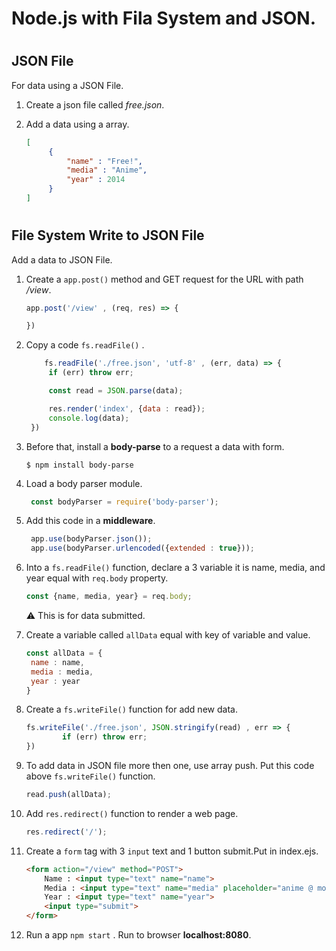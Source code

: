 # Node.js with Fila System and JSON.
#
## JSON File 
For data using a JSON File.

1. Create a json file called _free.json_.
2. Add a data using a array.

   ```json
   [
        {
            "name" : "Free!",
            "media" : "Anime",
            "year" : 2014
        }
   ]
   ```
#
## File System Write to JSON File
Add a data to JSON File.

1. Create a `app.post()` method and GET request for the URL with path _/view_.
   
   ```js 
   app.post('/view' , (req, res) => {

   })
   ```
2. Copy a code `fs.readFile()` .
   ```js
       fs.readFile('./free.json', 'utf-8' , (err, data) => {
        if (err) throw err;

        const read = JSON.parse(data);

        res.render('index', {data : read});
        console.log(data);
    })
    ```
3. Before that, install a **body-parse** to a request a data with form.
   
   ```console
   $ npm install body-parse
   ```
4. Load a body parser module.
   
   ```js
    const bodyParser = require('body-parser');
    ```

5. Add this code in a **middleware**.
   ```js
    app.use(bodyParser.json());
    app.use(bodyParser.urlencoded({extended : true}));
   ```

6. Into a `fs.readFile()` function, declare a 3 variable it is name, media, and year equal with `req.body` property.
   ```js 
   const {name, media, year} = req.body;
   ```
   :warning: This is for data submitted.
7. Create a variable called `allData` equal with key of variable and value.
   ```js
   const allData = {
    name : name,
    media : media,
    year : year
   }
   ```
8.  Create a `fs.writeFile()` function for add new data.

    ```js
    fs.writeFile('./free.json', JSON.stringify(read) , err => {
            if (err) throw err;
    })
    ```
9. To add data in JSON file more then one, use array push. Put this code above `fs.writeFile()` function.
    ```js
    read.push(allData);
    ```
10. Add `res.redirect()` function to render a web page.
    ```js
    res.redirect('/');
    ```
11. Create a `form` tag with 3 `input` text and 1 button submit.Put in index.ejs.
    ```html
    <form action="/view" method="POST">
        Name : <input type="text" name="name">
        Media : <input type="text" name="media" placeholder="anime @ movie">
        Year : <input type="text" name="year">
        <input type="submit">
    </form>
    ```
12. Run a app `npm start` . Run to browser **localhost:8080**.